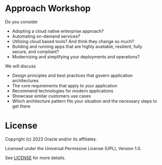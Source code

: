 # Approach Workshop

Do you consider
- Adopting a cloud native enterprise approach?
- Automating on-demand services?
- Utilizing cloud based tools? And think they change so much?
- Building and running apps that are highly available, resilient, fully secure, and compliant?
- Modernizing and simplifying your deployments and operations?

We will discuss
- Design principles and best practices that govern application architectures
- The core requirements that apply to your application
- Recommend technologies for modern applications
- Showcase similar customers use cases
- Which architecture pattern fits your situation and the necessary steps to get there


# License

Copyright (c) 2023 Oracle and/or its affiliates.

Licensed under the Universal Permissive License (UPL), Version 1.0.

See [LICENSE](https://github.com/oracle-devrel/technology-engineering/blob/folder-structure/LICENSE) for more details.
